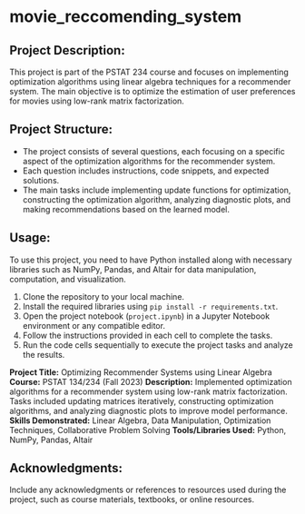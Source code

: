# movie_reccomending_system

## Project Description:
This project is part of the PSTAT 234 course  and focuses on implementing optimization algorithms using linear algebra techniques for a recommender system. The main objective is to optimize the estimation of user preferences for movies using low-rank matrix factorization.


## Project Structure:
- The project consists of several questions, each focusing on a specific aspect of the optimization algorithms for the recommender system.
- Each question includes instructions, code snippets, and expected solutions.
- The main tasks include implementing update functions for optimization, constructing the optimization algorithm, analyzing diagnostic plots, and making recommendations based on the learned model.

## Usage:
To use this project, you need to have Python installed along with necessary libraries such as NumPy, Pandas, and Altair for data manipulation, computation, and visualization.
1. Clone the repository to your local machine.
2. Install the required libraries using `pip install -r requirements.txt`.
3. Open the project notebook (`project.ipynb`) in a Jupyter Notebook environment or any compatible editor.
4. Follow the instructions provided in each cell to complete the tasks.
5. Run the code cells sequentially to execute the project tasks and analyze the results.

**Project Title:** Optimizing Recommender Systems using Linear Algebra
**Course:** PSTAT 134/234 (Fall 2023)
**Description:** Implemented optimization algorithms for a recommender system using low-rank matrix factorization. Tasks included updating matrices iteratively, constructing optimization algorithms, and analyzing diagnostic plots to improve model performance.
**Skills Demonstrated:** Linear Algebra, Data Manipulation, Optimization Techniques, Collaborative Problem Solving
**Tools/Libraries Used:** Python, NumPy, Pandas, Altair

## Acknowledgments:
Include any acknowledgments or references to resources used during the project, such as course materials, textbooks, or online resources.

